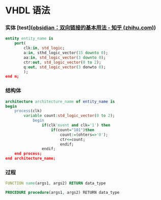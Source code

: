 # VHDL 语法

### 实体 [test]([obsidian：双向链接的基本用法 - 知乎 (zhihu.com)](https://zhuanlan.zhihu.com/p/499417467))
```vhdl
entity entity_name is 
    port(
        clk:in, std_logic;
        a:in, sthd_logic_vector(15 downto 0);
        aa:in, std_logic_vector(3 downto 0);
        ctr:out, std_logic_vector(0 to 2);
        q:out, std_logic_vector(3 donwto 0);
        );
end m;
```


### 结构体

```vhdl
architecture architecture_name of entity_name is
begin
    process(clk)
        variable count:std_logic_vector(0 to 2);
            begin
                if(clk'event and clk='1') then
                    if(count="101")then
                        count:=(ohters=>'0');
                        ctr<=count;
                        endif;
                endif;
    end process;
end architecture_name;
```

### 过程

```vhdl
FUNCTION name(args1, args2) RETURN data_type

PROCEDURE procedure(args1, args2) RETURN data_type
```
